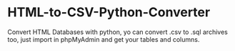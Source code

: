 # HTML-to-CSV-Python-Converter
Convert HTML Databases with python, yo can convert .csv to .sql archives too, just import in phpMyAdmin and get your tables and columns.
